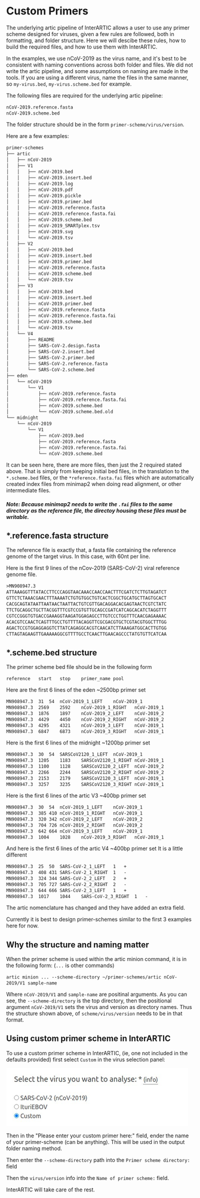 # Custom Primers

The underlying artic pipeline of InterARTIC allows a user to use any primer scheme designed for viruses, given a few rules are followed, both in formatting, and folder structure. Here we will descibe these rules, how to build the required files, and how to use them with InterARTIC.

In the examples, we use nCoV-2019 as the virus name, and it's best to be consistent with naming conventions across both folder and files. We did not write the artic pipeline, and some assumptions on naming are made in the tools. If you are using a different virus, name the files in the same manner, so `my-virus.bed`, `my-virus.scheme.bed` for example.

The following files are required for the underlying artic pipeline:

```
nCoV-2019.reference.fasta
nCoV-2019.scheme.bed
```

The folder structure should be in the form `primer-scheme/virus/version`.

Here are a few examples:

```
primer-schemes
├── artic
│   ├── nCoV-2019
│   ├── V1
│   │   ├── nCoV-2019.bed
│   │   ├── nCoV-2019.insert.bed
│   │   ├── nCoV-2019.log
│   │   ├── nCoV-2019.pdf
│   │   ├── nCoV-2019.pickle
│   │   ├── nCoV-2019.primer.bed
│   │   ├── nCoV-2019.reference.fasta
│   │   ├── nCoV-2019.reference.fasta.fai
│   │   ├── nCoV-2019.scheme.bed
│   │   ├── nCoV-2019_SMARTplex.tsv
│   │   ├── nCoV-2019.svg
│   │   └── nCoV-2019.tsv
│   ├── V2
│   │   ├── nCoV-2019.bed
│   │   ├── nCoV-2019.insert.bed
│   │   ├── nCoV-2019.primer.bed
│   │   ├── nCoV-2019.reference.fasta
│   │   ├── nCoV-2019.scheme.bed
│   │   └── nCoV-2019.tsv
│   ├── V3
│   │   ├── nCoV-2019.bed
│   │   ├── nCoV-2019.insert.bed
│   │   ├── nCoV-2019.primer.bed
│   │   ├── nCoV-2019.reference.fasta
│   │   ├── nCoV-2019.reference.fasta.fai
│   │   ├── nCoV-2019.scheme.bed
│   │   └── nCoV-2019.tsv
│   └── V4
│       ├── README
│       ├── SARS-CoV-2.design.fasta
│       ├── SARS-CoV-2.insert.bed
│       ├── SARS-CoV-2.primer.bed
│       ├── SARS-CoV-2.reference.fasta
│       └── SARS-CoV-2.scheme.bed
├── eden
│   └── nCoV-2019
│       └── V1
│           ├── nCoV-2019.reference.fasta
│           ├── nCoV-2019.reference.fasta.fai
│           ├── nCoV-2019.scheme.bed
│           └── nCoV-2019.scheme.bed.old
└── midnight
    └── nCoV-2019
        └── V1
            ├── nCoV-2019.bed
            ├── nCoV-2019.reference.fasta
            ├── nCoV-2019.reference.fasta.fai
            └── nCoV-2019.scheme.bed
```

It can be seen here, there are more files, then just the 2 required stated above. That is simply from keeping initial bed files, in the translation to the `*.scheme.bed` files, or the `*reference.fasta.fai` files which are automatically created index files from minimap2 when doing read alignment, or other intermediate files.

##### Note: Because minimap2 needs to write the `.fai` files to the same directory as the reference file, the directoy housing these files must be writable.


## \*.reference.fasta structure

The reference file is exactly that, a fasta file containing the reference genome of the target virus. In this case, with 60nt per line.

Here is the first 9 lines of the nCov-2019 (SARS-CoV-2) viral reference genome file.

```
>MN908947.3
ATTAAAGGTTTATACCTTCCCAGGTAACAAACCAACCAACTTTCGATCTCTTGTAGATCT
GTTCTCTAAACGAACTTTAAAATCTGTGTGGCTGTCACTCGGCTGCATGCTTAGTGCACT
CACGCAGTATAATTAATAACTAATTACTGTCGTTGACAGGACACGAGTAACTCGTCTATC
TTCTGCAGGCTGCTTACGGTTTCGTCCGTGTTGCAGCCGATCATCAGCACATCTAGGTTT
CGTCCGGGTGTGACCGAAAGGTAAGATGGAGAGCCTTGTCCCTGGTTTCAACGAGAAAAC
ACACGTCCAACTCAGTTTGCCTGTTTTACAGGTTCGCGACGTGCTCGTACGTGGCTTTGG
AGACTCCGTGGAGGAGGTCTTATCAGAGGCACGTCAACATCTTAAAGATGGCACTTGTGG
CTTAGTAGAAGTTGAAAAAGGCGTTTTGCCTCAACTTGAACAGCCCTATGTGTTCATCAA
```

## \*.scheme.bed structure

The primer scheme bed file should be in the following form

```
reference	start	stop	primer_name	pool
```

Here are the first 6 lines of the eden ~2500bp primer set

```
MN908947.3	31	54	nCoV-2019_1_LEFT	nCoV-2019_1
MN908947.3	2569	2592	nCoV-2019_1_RIGHT	nCoV-2019_1
MN908947.3	1876	1897	nCoV-2019_2_LEFT	nCoV-2019_2
MN908947.3	4429	4450	nCoV-2019_2_RIGHT	nCoV-2019_2
MN908947.3	4295	4321	nCoV-2019_3_LEFT	nCoV-2019_1
MN908947.3	6847	6873	nCoV-2019_3_RIGHT	nCoV-2019_1
```

Here is the first 6 lines of the midnight ~1200bp primer set

```
MN908947.3	30	54	SARSCoV2120_1_LEFT	nCoV-2019_1
MN908947.3	1205	1183	SARSCoV2120_1_RIGHT	nCoV-2019_1
MN908947.3	1100	1128	SARSCoV2120_2_LEFT	nCoV-2019_2
MN908947.3	2266	2244	SARSCoV2120_2_RIGHT	nCoV-2019_2
MN908947.3	2153	2179	SARSCoV2120_3_LEFT	nCoV-2019_1
MN908947.3	3257	3235	SARSCoV2120_3_RIGHT	nCoV-2019_1
```

Here is the first 6 lines of the artic V3 ~400bp primer set

```
MN908947.3	30	54	nCoV-2019_1_LEFT	nCoV-2019_1
MN908947.3	385	410	nCoV-2019_1_RIGHT	nCoV-2019_1
MN908947.3	320	342	nCoV-2019_2_LEFT	nCoV-2019_2
MN908947.3	704	726	nCoV-2019_2_RIGHT	nCoV-2019_2
MN908947.3	642	664	nCoV-2019_3_LEFT	nCoV-2019_1
MN908947.3	1004	1028	nCoV-2019_3_RIGHT	nCoV-2019_1
```

And here is the first 6 lines of the artic V4 ~400bp primer set
It is a little different

```
MN908947.3	25	50	SARS-CoV-2_1_LEFT	1	+
MN908947.3	408	431	SARS-CoV-2_1_RIGHT	1	-
MN908947.3	324	344	SARS-CoV-2_2_LEFT	2	+
MN908947.3	705	727	SARS-CoV-2_2_RIGHT	2	-
MN908947.3	644	666	SARS-CoV-2_3_LEFT	1	+
MN908947.3	1017	1044	SARS-CoV-2_3_RIGHT	1	-
```

The artic nomenclature has changed and they have added an extra field.

Currently it is best to design primer-schemes similar to the first 3 examples here for now.

## Why the structure and naming matter

When the primer scheme is used within the artic minion command, it is in the following form: (`...` is other commands)

```
artic minion ... --scheme-directory ~/primer-schemes/artic nCoV-2019/V1 sample-name
```

Where `nCoV-2019/V1` and  `sample-name` are positinal arguments.
As you can see, the `--scheme-directory` is the top directory, then the positional argument `nCoV-2019/V1` sets the virus and version as directory names. Thus the structure shown above, of `scheme/virus/version` needs to be in that format.

## Using custom primer scheme in InterARTIC

To use a custom primer scheme in InterARTIC, (ie, one not included in the defaults provided) first select `Custom` in the virus selection panel:

![custom selection](custom_1.jpg)


Then in the "Please enter your custom primer here:" field, ender the name of your primer-scheme (can be anything). This will be used in the output folder naming method.

Then enter the `--scheme-directory` path into the `Primer scheme directory: ` field


Then the `virus/version` info into the `Name of primer scheme:` field.

InterARTIC will take care of the rest.
